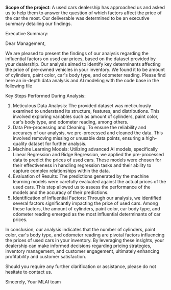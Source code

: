 **Scope of the project**: A used cars dealership has approached us and asked us to help them to answer the question of which factors affect the price of the car the most. Our deliverable was determined to be an executive summary detailing our findings. 

Executive Summary:

Dear Management,

We are pleased to present the findings of our analysis regarding the influential factors on used car prices, based on the dataset provided by your dealership. Our analysis aimed to identify key determinants affecting the price of pre-owned vehicles in your inventory. We found it to be amount of cylinders, paint color, car's body type, and odometer reading.
Please find here an in-depth data analysis and AI modeling with the code base in the following file 

Key Steps Performed During Analysis:
1. Meticulous Data Analysis: The provided dataset was meticulously examined to understand its structure, features, and distributions. This involved exploring variables such as amount of cylinders, paint color, car's body type, and odometer reading, among others.
2. Data Pre-processing and Cleaning: To ensure the reliability and accuracy of our analysis, we pre-processed and cleaned the data. This involved removing missing or unusable data points, ensuring a high-quality dataset for further analysis.
3. Machine Learning Models: Utilizing advanced AI models, specifically Linear Regression and Ridge Regression, we applied the pre-processed data to predict the prices of used cars. These models were chosen for their effectiveness in handling regression tasks and their ability to capture complex relationships within the data.
4. Evaluation of Results: The predictions generated by the machine learning models were carefully evaluated against the actual prices of the used cars. This step allowed us to assess the performance of the models and the accuracy of their predictions.
5. Identification of Influential Factors: Through our analysis, we identified several factors significantly impacting the price of used cars. Among these factors, the amount of cylinders, paint color, car body type, and odometer reading emerged as the most influential determinants of car prices.

In conclusion, our analysis indicates that the number of cylinders, paint color, car's body type, and odometer reading are pivotal factors influencing the prices of used cars in your inventory. By leveraging these insights, your dealership can make informed decisions regarding pricing strategies, inventory management, and customer engagement, ultimately enhancing profitability and customer satisfaction.

Should you require any further clarification or assistance, please do not hesitate to contact us.

Sincerely,
Your MLAI team
